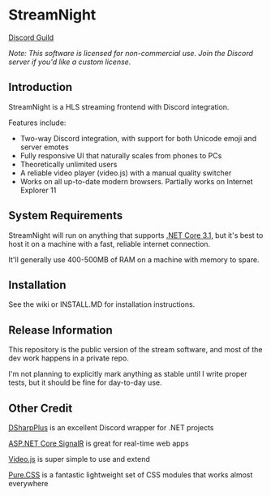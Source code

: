 # StreamNight

[Discord Guild](https://discord.gg/c35kB4h)

*Note: This software is licensed for non-commercial use. Join the Discord server if you'd like a custom license.*

## Introduction

StreamNight is a HLS streaming frontend with Discord integration.

Features include:

* Two-way Discord integration, with support for both Unicode emoji and server emotes
* Fully responsive UI that naturally scales from phones to PCs
* Theoretically unlimited users
* A reliable video player (video.js) with a manual quality switcher
* Works on all up-to-date modern browsers. Partially works on Internet Explorer 11

## System Requirements

StreamNight will run on anything that supports [.NET Core 3.1](https://github.com/dotnet/core/blob/master/release-notes/3.1/3.1-supported-os.md), but it's best to host it on a machine with a fast, reliable internet connection.

It'll generally use 400-500MB of RAM on a machine with memory to spare.

## Installation

See the wiki or INSTALL.MD for installation instructions.

## Release Information

This repository is the public version of the stream software, and most of the dev work happens in a private repo.

I'm not planning to explicitly mark anything as stable until I write proper tests, but it should be fine for day-to-day use.

## Other Credit

[DSharpPlus](https://github.com/DSharpPlus/DSharpPlus) is an excellent Discord wrapper for .NET projects

[ASP.NET Core SignalR](https://github.com/aspnet/AspNetCore/tree/master/src/SignalR) is great for real-time web apps

[Video.js](https://github.com/videojs/video.js) is super simple to use and extend

[Pure.CSS](https://github.com/pure-css/pure/) is a fantastic lightweight set of CSS modules that works almost everywhere
